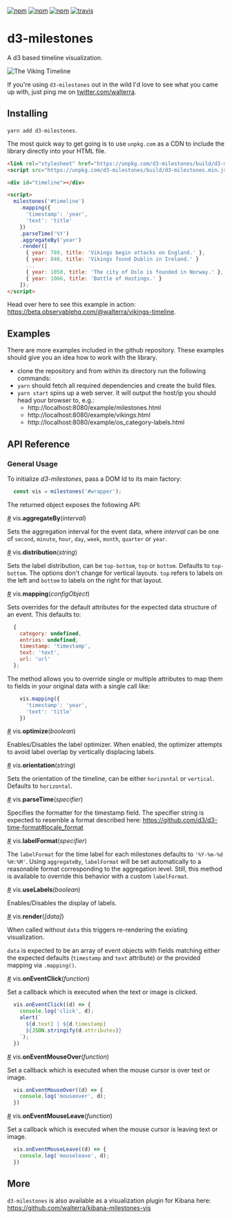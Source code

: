 [![npm](https://img.shields.io/npm/v/d3-milestones.svg?maxAge=2592000)](https://www.npmjs.com/package/d3-milestones)
[![npm](https://img.shields.io/npm/l/d3-milestones.svg?maxAge=2592000)](https://www.npmjs.com/package/d3-milestones)
[![npm](https://img.shields.io/npm/dt/d3-milestones.svg?maxAge=2592000)](https://www.npmjs.com/package/d3-milestones)
[![travis](https://api.travis-ci.org/walterra/d3-milestones.svg?branch=master)](https://travis-ci.org/walterra/d3-milestones)

# d3-milestones

A d3 based timeline visualization.

![The Viking Timeline](example/vikings.png)

If you're using `d3-milestones` out in the wild I'd love to see what you came up with, just ping me on [twitter.com/walterra](https://www.twitter.com/walterra).

## Installing

`yarn add d3-milestones`.

The most quick way to get going is to use `unpkg.com` as a CDN to include the library directly into your HTML file.

```html
<link rel="stylesheet" href="https://unpkg.com/d3-milestones/build/d3-milestones.css">
<script src="https://unpkg.com/d3-milestones/build/d3-milestones.min.js"></script>

<div id="timeline"></div>

<script>
  milestones('#timeline')
    .mapping({
      'timestamp': 'year',
      'text': 'title'
    })
    .parseTime('%Y')
    .aggregateBy('year')
    .render([
      { year: 789, title: 'Vikings begin attacks on England.' },
      { year: 840, title: 'Vikings found Dublin in Ireland.' }
      ...
      { year: 1050, title: 'The city of Oslo is founded in Norway.' },
      { year: 1066, title: 'Battle of Hastings.' }
    ]);
</script>
```

Head over here to see this example in action: https://beta.observablehq.com/@walterra/vikings-timeline.

## Examples

There are more examples included in the github repository. These examples should give you an idea how to work with the library.

- clone the repository and from within its directory run the following commands:
- `yarn` should fetch all required dependencies and create the build files.
- `yarn start` spins up a web server. It will output the host/ip you should head your browser to, e.g.:
  - http://localhost:8080/example/milestones.html
  - http://localhost:8080/example/vikings.html
  - http://localhost:8080/example/os_category-labels.html

## API Reference

### General Usage

To initialize *d3-milestones*, pass a DOM Id to its main factory:

```javascript
  const vis = milestones('#wrapper');
```

The returned object exposes the following API:

<a name="aggregateBy" href="#aggregateBy">#</a> vis.<b>aggregateBy</b>(<i>interval</i>)

Sets the aggregation interval for the event data, where *interval* can be one of `second`, `minute`, `hour`, `day`, `week`, `month`, `quarter` or `year`.

<a name="distribution" href="#distribution">#</a> vis.<b>distribution</b>(<i>string</i>)

Sets the label distribution, can be `top-bottom`, `top` or `bottom`. Defaults to `top-bottom`. The options don't change for vertical layouts. `top` refers to labels on the left and `bottom` to labels on the right for that layout.

<a name="mapping" href="#mapping">#</a> vis.<b>mapping</b>(<i>configObject</i>)

Sets overrides for the default attributes for the expected data structure of an event. This defaults to:

```js
  {
    category: undefined,
    entries: undefined,
    timestamp: 'timestamp',
    text: 'text',
    url: 'url'
  };
```

The method allows you to override single or multiple attributes to map them to fields in your original data with a single call like:

```js
    vis.mapping({
      'timestamp': 'year',
      'text': 'title'
    })
```

<a name="optimize" href="#optimize">#</a> vis.<b>optimize</b>(<i>boolean</i>)

Enables/Disables the label optimizer. When enabled, the optimizer attempts to avoid label overlap by vertically displacing labels.

<a name="orientation" href="#orientation">#</a> vis.<b>orientation</b>(<i>string</i>)

Sets the orientation of the timeline, can be either `horizontal` or `vertical`. Defaults to `horizontal`.

<a name="parseTime" href="#parseTime">#</a> vis.<b>parseTime</b>(<i>specifier</i>)

Specifies the formatter for the timestamp field. The specifier string is expected to resemble a format described here: https://github.com/d3/d3-time-format#locale_format

<a name="labelFormat" href="#labelFormat">#</a> vis.<b>labelFormat</b>(<i>specifier</i>)

The `labelFormat` for the time label for each milestones defaults to `'%Y-%m-%d %H:%M'`. Using `aggregateBy`, `labelFormat` will be set automatically to a reasonable format corresponding to the aggregation level. Still, this method is available to override this behavior with a custom `labelFormat`.

<a name="useLabels" href="#useLabels">#</a> vis.<b>useLabels</b>(<i>boolean</i>)

Enables/Disables the display of labels.

<a name="render" href="#render">#</a> vis.<b>render</b>(<i>[data]</i>)

When called without `data` this triggers re-rendering the existing visualization.

`data` is expected to be an array of event objects with fields matching either the expected defaults (`timestamp` and `text` attribute) or the provided mapping via `.mapping()`.

<a name="onEventClick" href="#onEventClick">#</a> vis.<b>onEventClick</b>(<i>function</i>)

Set a callback which is executed when the text or image is clicked.

```js
  vis.onEventClick((d) => {
    console.log('click', d);
    alert(`
      ${d.text} | ${d.timestamp}
      ${JSON.stringify(d.attributes)}
    `);
  })
```

<a name="onEventMouseOver" href="#onEventMouseOver">#</a> vis.<b>onEventMouseOver</b>(<i>function</i>)

Set a callback which is executed when the mouse cursor is over text or image.

```js
  vis.onEventMouseOver((d) => {
    console.log('mouseover', d);
  })
```

<a name="onEventMouseLeave" href="#onEventMouseLeave">#</a> vis.<b>onEventMouseLeave</b>(<i>function</i>)

Set a callback which is executed when the mouse cursor is leaving text or image.

```js
  vis.onEventMouseLeave((d) => {
    console.log('mouseleave', d);
  })
```


## More

`d3-milestones` is also available as a visualization plugin for Kibana here: https://github.com/walterra/kibana-milestones-vis
